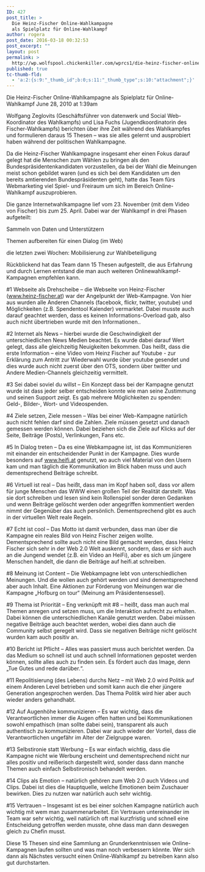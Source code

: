 ```yaml
---
ID: 427
post_title: >
  Die Heinz-Fischer Online-Wahlkampagne
  als Spielplatz für Online-Wahlkampf
author: rogera
post_date: 2016-03-18 00:32:53
post_excerpt: ""
layout: post
permalink: >
  http://wp.wolfspool.chickenkiller.com/wprcs1/die-heinz-fischer-online-wahlkampagne-als-spielplatz-fur-online-wahlkampf/
published: true
tc-thumb-fld:
  - 'a:2:{s:9:"_thumb_id";b:0;s:11:"_thumb_type";s:10:"attachment";}'
---
```

Die Heinz-Fischer Online-Wahlkampagne als Spielplatz für Online-Wahlkampf
June 28, 2010 at 1:39am

Wolfgang Zeglovits (Geschäftsführer von datenwerk und Social Web-Koordinator des Wahlkampfs) und Lisa Fuchs (Jugendkoordinatorin des Fischer-Wahlkampfs) berichten über ihre Zeit während des Wahlkampfes und formulieren daraus 15 Thesen – was sie alles gelernt und ausprobiert haben während der politischen Wahlkampagne.

Da die Heinz-Fischer Wahlkampagne insgesamt eher einen Fokus darauf gelegt hat die Menschen zum Wählen zu bringen als den Bundespräsidentenkandidaten vorzustellen, da bei der Wahl die Meinungen meist schon gebildet waren (und es sich bei dem Kandidaten um den bereits amtierenden Bundespräsidenten geht), hatte das Team fürs Webmarketing viel Spiel- und Freiraum um sich im Bereich Online-Wahlkampf auszuprobieren.

Die ganze Internetwahlkampagne lief vom 23. November (mit dem Video von Fischer) bis zum 25. April. Dabei war der Wahlkampf in drei Phasen aufgeteilt:

Sammeln von Daten und Unterstützern

Themen aufbereiten für einen Dialog (im Web)

die letzten zwei Wochen: Mobilisierung zur Wahlbeteiligung

Rückblickend hat das Team dann 15 Thesen aufgestellt, die aus Erfahrung und durch Lernen entstand die man auch weiteren Onlinewahlkampf-Kampagnen empfehlen kann.

#1 Webseite als Drehscheibe – die Webseite von Heinz-Fischer (www.heinz-fischer.at) war der Angelpunkt der Web-Kampagne. Von hier aus wurden alle Anderen Channels (facebook, flickr, twitter, youtube) und Möglichkeiten (z.B. Spendentool Kalender) vermarktet. Dabei musste auch darauf geachtet werden, dass es keinen Informations-Overload gab, also auch nicht übertrieben wurde mit den Informationen..

#2 Internet als News – hierbei wurde die Geschwindigkeit der unterschiedlichen News Medien beachtet. Es wurde dabei darauf Wert gelegt, dass alle gleichzeitig Neuigkeiten bekommen. Das heißt, dass die erste Information – eine Video vom Heinz Fischer auf Youtube - zur Erklärung zum Antritt zur Wiederwahl wurde über youtube gesendet und dies wurde auch nicht zuerst über den OTS, sondern über twitter und Andere Medien-Channels gleichzeitig vermittelt.

#3 Sei dabei soviel du willst – Ein Konzept dass bei der Kampagne genutzt wurde ist dass jeder selber entscheiden konnte wie man seine Zustimmung und seinen Support zeigt. Es gab mehrere Möglichkeiten zu spenden: Geld-, Bilder-, Wort- und Videospenden.

#4 Ziele setzen, Ziele messen – Was bei einer Web-Kampagne natürlich auch nicht fehlen darf sind die Zahlen. Ziele müssen gesetzt und danach gemessen werden können. Dabei beziehen sich die Ziele auf Klicks auf der Seite, Beiträge (Posts), Verlinkungen, Fans etc.

#5 In Dialog treten – Da es eine Webkampagne ist, ist das Kommunizieren mit einander ein entscheidender Punkt in der Kampagne. Dies wurde besonders auf www.heifi.at genutzt, wo auch viel Material von den Usern kam und man täglich die Kommunikation im Blick haben muss und auch dementsprechend Beiträge schreibt.

#6 Virtuell ist real – Das heißt, dass man im Kopf haben soll, dass vor allem für junge Menschen das WWW einen großen Teil der Realität darstellt. Was sie dort schreiben und lesen sind kein Rollenspiel sonder deren Gedanken und wenn Beiträge gelöscht werden oder angegriffen kommentiert werden nimmt der Gegenüber das auch persönlich. Dementsprechend gibt es auch in der virtuellen Welt reale Regeln.

#7 Echt ist cool – Das Motto ist damit verbunden, dass man über die Kampagne ein reales Bild von Heinz Fischer zeigen wollte. Dementsprechend sollte auch nicht eine Bild gemacht werden, dass Heinz Fischer sich sehr in der Web 2.0 Welt auskennt, sondern, dass er sich auch an die Jungend wendet (z.B. ein Video an HeiFi), aber es sich um jüngere Menschen handelt, die dann die Beiträge auf heifi.at schreiben.

#8 Meinung ist Content – Die Webkampagne lebt von unterschiedlichen Meinungen. Und die wollen auch gehört werden und sind dementsprechend aber auch Inhalt. Eine Aktionen zur Förderung von Meinungen war die Kampagne „Hofburg on tour“ (Meinung am Präsidentensessel).

#9 Thema ist Priorität – Eng verknüpft mit #8 – heißt, dass man auch mal Themen anregen und setzen muss, um die Interaktion aufrecht zu erhalten. Dabei können die unterschiedlichen Kanäle genutzt werden. Dabei müssen negative Beiträge auch beachtet werden, wobei dies dann auch die Community selbst geregelt wird. Dass sie negativen Beiträge nicht gelöscht wurden kam auch positiv an.

#10 Bericht ist Pflicht – Alles was passiert muss auch berichtet werden. Da das Medium so schnell ist und auch schnell Informationen gepostet werden können, sollte alles auch zu finden sein. Es fördert auch das Image, denn „Tue Gutes und rede darüber.“.

#11 Repolitisierung (des Lebens) durchs Netz – mit Web 2.0 wird Politik auf einem Anderen Level betrieben und somit kann auch die eher jüngere Generation angesprochen werden. Das Thema Politik wird hier aber auch wieder anders gehandhabt.

#12 Auf Augenhöhe kommunizieren – Es war wichtig, dass die Verantwortlichen immer die Augen offen hatten und bei Kommunikationen sowohl empathisch (man sollte dabei sein), transparent als auch authentisch zu kommunizieren. Dabei war auch wieder der Vorteil, dass die Verantwortlichen ungefähr im Alter der Zielgruppe waren.

#13 Selbstironie statt Werbung – Es war einfach wichtig, dass die Kampagne nicht wie Werbung erscheint und dementsprechend nicht nur alles positiv und reißerisch dargestellt wird, sonder dass dann manche Themen auch einfach Selbstironisch behandelt werden.

#14 Clips als Emotion – natürlich gehören zum Web 2.0 auch Videos und Clips. Dabei ist dies die Hauptquelle, welche Emotionen beim Zuschauer bewirken. Dies zu nutzen war natürlich auch sehr wichtig.

#15 Vertrauen – Insgesamt ist es bei einer solchen Kampagne natürlich auch wichtig mit wem man zusammenarbeitet. Ein Vertrauen untereinander im Team war sehr wichtig, weil natürlich oft mal kurzfristig und schnell eine Entscheidung getroffen werden musste, ohne dass man dann deswegen gleich zu Chefin musst.

Diese 15 Thesen sind eine Sammlung an Grunderkenntnissen wie Online-Kampagnen laufen sollten und was man noch verbessern könnte. Wer sich dann als Nächstes versucht einen Online-Wahlkampf zu betreiben kann also gut durchstarten.

<!-- Begin SexyBookmarks Menu Code -->

&nbsp;

<!-- End SexyBookmarks Menu Code -->